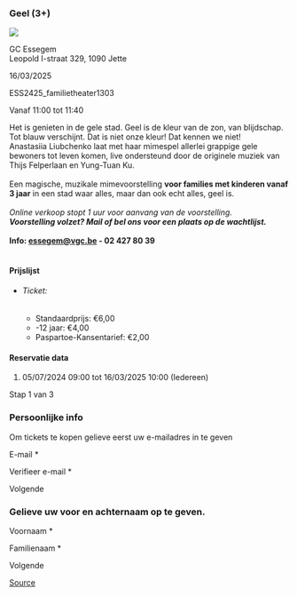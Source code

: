 ### Geel (3+)

![](https://s3-eu-west-1.amazonaws.com/os-kwdo/prod/vgc/images/activity/6687dd996d567_Geel_3_©_Willem_Schalekamp.jpg)

GC Essegem  
Leopold I-straat 329, 1090 Jette

16/03/2025

ESS2425_familietheater1303

Vanaf 11:00 tot 11:40

Het is genieten in de gele stad. Geel is de kleur van de zon, van blijdschap. Tot blauw verschijnt. Dat is niet onze kleur! Dat kennen we niet!  
Anastasiia Liubchenko laat met haar mimespel allerlei grappige gele bewoners tot leven komen, live ondersteund door de originele muziek van Thijs Felperlaan en Yung-Tuan Ku.  
<br/>Een magische, muzikale mimevoorstelling **voor families met kinderen vanaf 3 jaar** in een stad waar alles, maar dan ook echt alles, geel is.  
<br/>*Online verkoop stopt 1 uur voor aanvang van de voorstelling.  
***Voorstelling volzet? Mail of bel ons voor een plaats op de wachtlijst.****  
<br/>****Info: [essegem@vgc.be](mailto:essegem@vgc.be) - 02 427 80 39****  
<br/>

#### Prijslijst

* ###### Ticket:
    
    * Standaardprijs: €6,00
    * \-12 jaar: €4,00
    * Paspartoe-Kansentarief: €2,00

  

#### Reservatie data

1.  05/07/2024 09:00 tot 16/03/2025 10:00 (Iedereen)

Stap 1 van 3

 

### Persoonlijke info

Om tickets te kopen gelieve eerst uw e-mailadres in te geven

  

E-mail \* 

Verifieer e-mail \* 

Volgende

### Gelieve uw voor en achternaam op te geven.

Voornaam \* 

Familienaam \* 

Volgende

[Source](https://tickets.vgc.be/ticketingActivity/subscribe/ESS2425_familietheater1303)